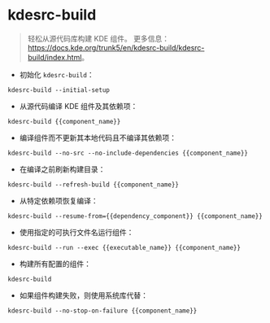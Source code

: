 # kdesrc-build

> 轻松从源代码库构建 KDE 组件。
> 更多信息：<https://docs.kde.org/trunk5/en/kdesrc-build/kdesrc-build/index.html>。

- 初始化 `kdesrc-build`：

`kdesrc-build --initial-setup`

- 从源代码编译 KDE 组件及其依赖项：

`kdesrc-build {{component_name}}`

- 编译组件而不更新其本地代码且不编译其依赖项：

`kdesrc-build --no-src --no-include-dependencies {{component_name}}`

- 在编译之前刷新构建目录：

`kdesrc-build --refresh-build {{component_name}}`

- 从特定依赖项恢复编译：

`kdesrc-build --resume-from={{dependency_component}} {{component_name}}`

- 使用指定的可执行文件名运行组件：

`kdesrc-build --run --exec {{executable_name}} {{component_name}}`

- 构建所有配置的组件：

`kdesrc-build`

- 如果组件构建失败，则使用系统库代替：

`kdesrc-build --no-stop-on-failure {{component_name}}`